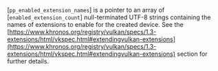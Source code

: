 [`pp_enabled_extension_names`] is a pointer to an array of
[`enabled_extension_count`] null-terminated UTF-8 strings containing the
names of extensions to enable for the created device.
See the [https://www.khronos.org/registry/vulkan/specs/1.3-extensions/html/vkspec.html#extendingvulkan-extensions](https://www.khronos.org/registry/vulkan/specs/1.3-extensions/html/vkspec.html#extendingvulkan-extensions) section for further details.